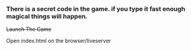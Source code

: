 ### There is a secret code in the game. if you type it fast enough magical things will happen. ###

~~Launch The Game~~

Open index.html on the browser/liveserver



